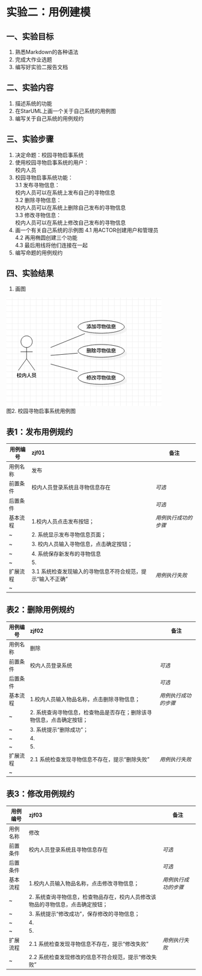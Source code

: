 # 实验二：用例建模

## 一、实验目标

1. 熟悉Markdown的各种语法
2. 完成大作业选题
3. 编写好实验二报告文档

## 二、实验内容

1. 描述系统的功能
2. 在StarUML上画一个关于自己系统的用例图
3. 编写关于自己系统的用例规约

## 三、实验步骤

1. 决定命题：校园寻物启事系统
2. 使用校园寻物启事系统的用户：  
   校内人员
3. 校园寻物启事系统功能：  
   3.1 发布寻物信息：    
       校内人员可以在系统上发布自己的寻物信息  
   3.2 删除寻物信息：  
       校内人员可以在系统上删除自己发布的寻物信息  
   3.3 修改寻物信息：  
       校内人员可以在系统上修改自己发布的寻物信息
4. 画一个有关自己系统的示例图
    4.1 用ACTOR创建用户和管理员  
    4.2 再用椭圆创建三个功能  
    4.3 最后用线将他们连接在一起
5. 编写命题的用例规约

## 四、实验结果

1. 画图

![第二张UML图](./model2.jpg)  
图2. 校园寻物启事系统用例图



## 表1：发布用例规约  

用例编号  | zjf01 | 备注  
-|:-|-  
用例名称  | 发布  |   
前置条件  |  校内人员登录系统且寻物信息存在    | *可选*   
后置条件  |      | *可选*   
基本流程  | 1.校内人员点击发布按钮；  |*用例执行成功的步骤*    
~| 2. 系统显示发布寻物信息页面；  |   
~| 3. 校内人员输入寻物信息，点击确定按钮；   |   
~| 4. 系统保存新发布的寻物信息   |   
~| 5.   |  
扩展流程  | 3.1 系统检查发现输入的寻物信息不符合规范，提示“输入不正确”   |*用例执行失败*    
~|    | 

## 表2：删除用例规约

用例编号  | zjf02 | 备注  
-|:-|-  
用例名称  | 删除  |   
前置条件  |  校内人员登录系统    | *可选*   
后置条件  |      | *可选*   
基本流程  | 1.校内人员输入物品名称，点击删除寻物信息；  |*用例执行成功的步骤*    
~| 2. 系统查询寻物信息，检查物品是否存在；删除该寻物信息，点击确定按钮；  |   
~| 3. 系统提示“删除成功”；   |   
~| 4.   |   
~| 5.   |  
扩展流程  | 2.1 系统检查发现寻物信息不存在，提示“删除失败”   |*用例执行失败*    
~|    | 

## 表3：修改用例规约

用例编号  | zjf03 | 备注  
-|:-|-  
用例名称  | 修改  |   
前置条件  |  校内人员登录系统且寻物信息存在    | *可选*   
后置条件  |      | *可选*   
基本流程  | 1.校内人员输入物品名称，点击修改寻物信息；  |*用例执行成功的步骤*    
~| 2. 系统查询寻物信息，检查物品存在，校内人员修改该物品的寻物信息，点击确定按钮；  |   
~| 3. 系统提示“修改成功”，保存修改的寻物信息；   |   
~| 4.   |   
~| 5.   |  
扩展流程  | 2.1 系统检查发现寻物信息不存在，提示“修改失败”   |*用例执行失败*    
~| 2.2 系统检查发现修改的信息不符合规范，提示“修改失败”   | 

